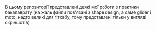 В цьому репозиторії представлені деякі мої роботи з практики бакалаврату (на жаль файли пов'язані з shape design, а саме glider і moto, надто великі для гітхабу, тому представлені тільки у вигляді скріншотів)
